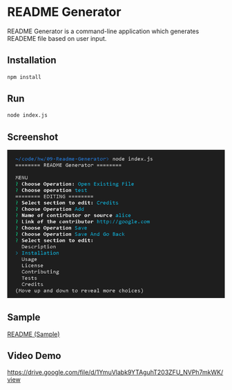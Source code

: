 # README Generator
README Generator is a command-line application which generates READEME file based on user input.

## Installation
```bash
npm install
```

## Run
```bash
node index.js
```

## Screenshot
![menu](./screenshot/menu.png)

## Sample
[README (Sample)](./generate/test/README.md)

## Video Demo
https://drive.google.com/file/d/1YmuVlabk9YTAguhT203ZFU_NVPh7mkWK/view